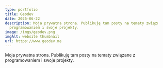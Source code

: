 ```yaml
---
type: portfolio
title: Geodev
date: 2025-06-22
description: Moja prywatna strona. Publikuję tam posty na tematy związane z
  programowaniem i swoje projekty.
image: /imgs/geodev.png
imgAlt: website thumbnail
url: https://www.geodev.me
---
```

Moja prywatna strona. Publikuję tam posty na tematy związane z programowaniem i swoje projekty.
